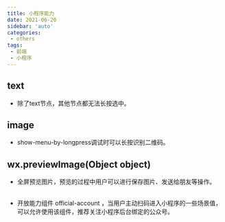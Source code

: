 ```yaml
---
title: 小程序能力
date: 2021-06-20
sidebar: 'auto'
categories:
 - others
tags:
 - 前端
 - 小程序
---
```


##  text
-   除了text节点，其他节点都无法长按选中。

##  image
-   show-menu-by-longpress调试时可以长按识别二维码。

##  wx.previewImage(Object object)
-   全屏预览图片，预览的过程中用户可以进行保存图片、发送给朋友等操作。

##  <official-account></official-account>
-   开放能力组件 official-account ，当用户主动扫码进入小程序的一些场景值，可以允许使用该组件，推荐关注小程序后台绑定的公众号。